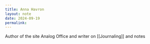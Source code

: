 ```yaml
---
title: Anna Havron
layout: note
date: 2024-09-19
permalink:
---
```

Author of the site Analog Office and writer on [[Journaling]] and notes


